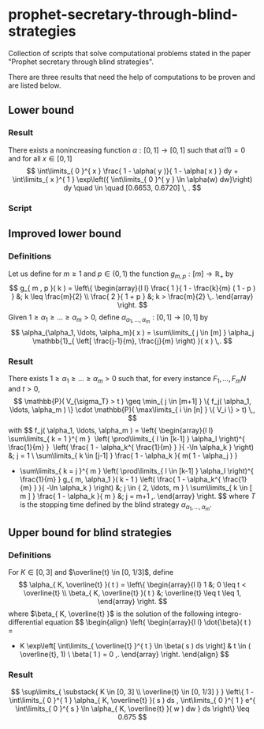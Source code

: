 # prophet-secretary-through-blind-strategies

Collection of scripts that solve computational problems stated in the paper "Prophet secretary through blind strategies".



There are three results that need the help of computations to be proven and are listed below.

## Lower bound

### Result

There exists a nonincreasing function $\alpha: [0, 1] \to [0, 1]$ such that $\alpha(1) = 0$ and for all $x \in [0, 1]$
$$
\int\limits_{ 0 }^{ x } \frac{ 1 - \alpha( y )}{ 1 - \alpha( x ) } dy + \int\limits_{ x }^{ 1 } \exp\left({ \int\limits_{ 0 }^{ y } \ln \alpha(w) dw}\right) dy 
\quad \in \quad [0.6653, 0.6720] \, .
$$

### Script



## Improved lower bound

### Definitions

Let us define for $m \geq 1$ and $p \in (0, 1)$ the function $g_{ m , p } : [m] \to \mathbb{R}_+$ by 
$$
g_{ m , p }( k ) = \left\{ \begin{array}{l l}
	\frac{ 1 }{ 1 - \frac{k}{m} ( 1 - p ) }
    &; k \leq \frac{m}{2} \\
    \frac{ 2 }{ 1 + p }
    &; k > \frac{m}{2} \,.
    \end{array}	 
    \right.
$$
Given $1 \geq \alpha_1 \geq \ldots \geq \alpha_m > 0$, define $\alpha_{\alpha_1, \ldots, \alpha_m}: [0, 1] \to [0, 1]$ by 
$$
\alpha_{\alpha_1, \ldots, \alpha_m}( x )
		= \sum\limits_{ j \in [m] } \alpha_j \mathbb{1}_{ \left[ \frac{j-1}{m}, \frac{j}{m} \right) }( x ) \,.
$$

### Result

There exists $1 \geq \alpha_1 \geq \ldots \geq \alpha_m > 0$ such that, for every instance $F_1, \ldots, F_mN$ and $t > 0$,  
$$
\mathbb{P}( V_{\sigma_T} > t ) 
	\geq \min_{ j \in [m+1] } \{ f_j( \alpha_1, \ldots, \alpha_m ) \} \cdot \mathbb{P}( \max\limits_{ i \in [n] } \{ V_i \} > t) \,,
$$
with
$$
f_j( \alpha_1, \ldots, \alpha_m ) = \left\{ \begin{array}{l l}
​		\sum\limits_{ k = 1 }^{ m } 
​			\left( \prod\limits_{ l \in [k-1] } \alpha_l \right)^{ \frac{1}{m} } 
​			\left( \frac{ 1 - \alpha_k^{ \frac{1}{m} } }{ -\ln \alpha_k } \right)
​			&; j = 1 \\
​		\sum\limits_{ k \in [j-1] } \frac{ 1 - \alpha_k }{ m( 1 - \alpha_j ) } 

  + \sum\limits_{ k = j }^{ m } 
    	\left( \prod\limits_{ l \in [k-1] } \alpha_l \right)^{ \frac{1}{m} } 
    	g_{ m, \alpha_1 }( k - 1 ) 
    	\left( \frac{ 1 - \alpha_k^{ \frac{1}{m} } }{ -\ln \alpha_k } \right)
    		&; j \in \{ 2, \ldots, m \} \\
    	\sum\limits_{ k \in [ m ] } \frac{ 1 - \alpha_k }{ m }
    		&; j = m+1 \,.
    	\end{array}
    	\right.
$$
where $T$ is the stopping time defined by the blind strategy  $\alpha_{\alpha_1, \ldots, \alpha_m}$.



## Upper bound for blind strategies

### Definitions

For $K \in [0, 3]$ and $\overline{t} \in [0, 1/3]$, define 
$$
\alpha_{ K, \overline{t} }( t ) = \left\{ \begin{array}{l l}
		1
			&; 0 \leq t < \overline{t} \\
		\beta_{ K, \overline{t} }( t )
			&; \overline{t} \leq t \leq 1,
		\end{array}
		\right.
$$
where $\beta_{ K, \overline{t} }$ is the solution of the following integro-differential equation
$$
\begin{align}
	\left\{ \begin{array}{l l}
		\dot{\beta}( t ) = 

  - K \exp\left[ \int\limits_{ \overline{t} }^{ t } \ln \beta( s ) ds \right]
    		& t \in ( \overline{t}, 1) \\
    	\beta( 1 ) = 0 \,.
    	\end{array}
    	\right.
    \end{align}
$$

### Result

$$
\sup\limits_{ \substack{ K \in [0, 3] \\ \overline{t} \in [0, 1/3] } } \left\{
			1 - \int\limits_{ 0 }^{ 1 } \alpha_{ K, \overline{t} }( s ) ds , 
			\int\limits_{ 0 }^{ 1 } e^{ \int\limits_{ 0 }^{ s } \ln \alpha_{ K, \overline{t} }( w ) dw } ds
			\right\} 
		\leq 0.675
$$

